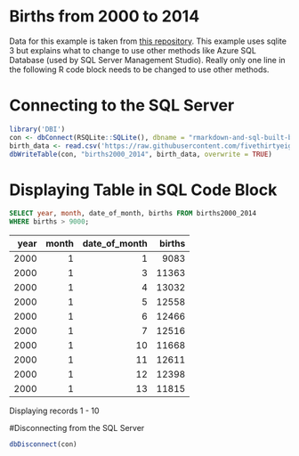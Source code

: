 Births from 2000 to 2014
================

Data for this example is taken from [this
repository](https://github.com/fivethirtyeight/data/blob/master/births/US_births_2000-2014_SSA.csv).
This example uses sqlite 3 but explains what to change to use other
methods like Azure SQL Database (used by SQL Server Management Studio).
Really only one line in the following R code block needs to be changed
to use other methods.

# Connecting to the SQL Server

``` r
library('DBI')
con <- dbConnect(RSQLite::SQLite(), dbname = "rmarkdown-and-sql-built-births-display.db")
birth_data <- read.csv('https://raw.githubusercontent.com/fivethirtyeight/data/master/births/US_births_2000-2014_SSA.csv')
dbWriteTable(con, "births2000_2014", birth_data, overwrite = TRUE)
```

# Displaying Table in SQL Code Block

``` sql
SELECT year, month, date_of_month, births FROM births2000_2014
WHERE births > 9000;
```

<div class="knitsql-table">

| year | month | date_of_month | births |
|-----:|------:|--------------:|-------:|
| 2000 |     1 |             1 |   9083 |
| 2000 |     1 |             3 |  11363 |
| 2000 |     1 |             4 |  13032 |
| 2000 |     1 |             5 |  12558 |
| 2000 |     1 |             6 |  12466 |
| 2000 |     1 |             7 |  12516 |
| 2000 |     1 |            10 |  11668 |
| 2000 |     1 |            11 |  12611 |
| 2000 |     1 |            12 |  12398 |
| 2000 |     1 |            13 |  11815 |

Displaying records 1 - 10

</div>

\#Disconnecting from the SQL Server

``` r
dbDisconnect(con)
```
